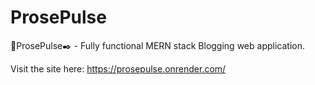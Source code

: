 # ProsePulse

📜ProsePulse✒️ - Fully functional MERN stack Blogging web application.

Visit the site here: https://prosepulse.onrender.com/
